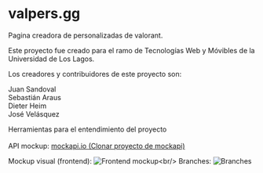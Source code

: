 # valpers.gg
Pagina creadora de personalizadas de valorant.

Este proyecto fue creado para el ramo de Tecnologías Web y Móvibles de la Universidad de Los Lagos.

Los creadores y contribuidores de este proyecto son:

Juan Sandoval<br/>
Sebastián Araus<br/>
Dieter Heim<br/>
José Velásquez<br/>

Herramientas para el entendimiento del proyecto<br/><br/>
API mockup:
[mockapi.io (Clonar proyecto de mockapi)](https://mockapi.io/clone/6341d50316ffb7e275d8acd8)<br/>

Mockup visual (frontend):
![Frontend mockup]([https://mockapi.io/clone/6341d50316ffb7e275d8acd8](https://i.imgur.com/mxNTqij.jpeg))<br/>
Branches:
![Branches](https://docs.google.com/drawings/d/e/2PACX-1vSNea-0a3Y7e6_zVG9bgTGsm5x5gFpLOTpozC-TZtYxt8T7CkF6pZEknuiPNVZhp12iHZ8wpkUX8mYj/pub?w=2760&h=1296)<br/>
